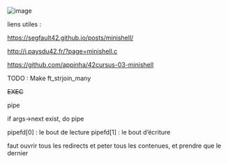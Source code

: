 ![image](https://github.com/BaptisteFaisy/minihell/assets/119856854/d3c81e2e-f238-406a-9349-e60b263d34a7)

liens utiles :

https://segfault42.github.io/posts/minishell/

http://i.paysdu42.fr/?page=minishell.c

https://github.com/appinha/42cursus-03-minishell

TODO : Make ft_strjoin_many

~~EXEC~~

pipe

if args->next exist, do pipe

pipefd[0] : le bout de lecture
pipefd[1] : le bout d’écriture

faut ouvrir tous les redirects et peter tous les contenues, et prendre que le dernier
